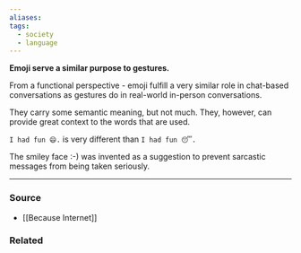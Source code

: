 ```yaml
---
aliases: 
tags:
  - society
  - language
---
```

**Emoji serve a similar purpose to gestures.**

From a functional perspective - emoji fulfill a very similar role in chat-based conversations as gestures do in real-world in-person conversations.

They carry some semantic meaning, but not much. They, however, can provide great context to the words that are used. 

`I had fun 😄.` is very different than `I had fun 😴.`

The smiley face :-) was invented as a suggestion to prevent sarcastic messages from being taken seriously. 

---

### Source
- [[Because Internet]]

### Related